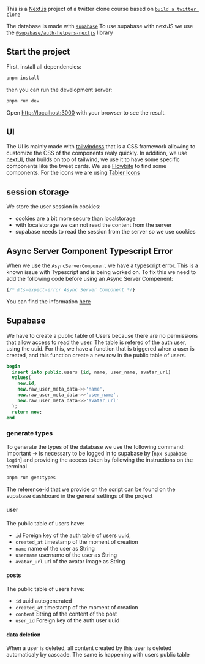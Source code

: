 This is a [Next.js](https://nextjs.org/) project of a twitter clone course based on [`build a twitter clone`](https://egghead.io/courses/build-a-twitter-clone-with-the-next-js-app-router-and-supabase-19bebadb)

The database is made with [`supabase`](https://supabase.com)
To use supabase with nextJS we use the [`@supabase/auth-helpers-nextjs`](https://supabase.com/docs/guides/auth/auth-helpers/nextjs#install-nextjs-auth-helpers-library) library


## Start the project

First, install all dependencies:

```bash
pnpm install
```

then you can run the development server:

```bash
pnpm run dev
```

Open [http://localhost:3000](http://localhost:3000) with your browser to see the result.


## UI

The UI is mainly made with [tailwindcss](https://tailwindcss.com/) that is a CSS framework allowing to customize the CSS of the components realy quickly.
In addition, we use [nextUI](https://nextui.org/), that builds on top of tailwind, we use it to have some specific components like the tweet cards.
We use [Flowbite](https://flowbite.com/) to find some components.
For the icons we are using [Tabler Icons](https://tabler-icons.io/)


## session storage

We store the user session in cookies:
- cookies are a bit more secure than localstorage
- with localstorage we can not read the content from the server
- supabase needs to read the session from the server so we use cookies


## Async Server Component Typescript Error
  
  When we use the `AsyncServerComponent` we have a typescript error. This is a known issue with Typescript and is being worked on.
  To fix this we need to add the following code before using an Async Server Compenent:
  ```ts
  {/* @ts-expect-error Async Server Component */}
  ```

  You can find the information [here](https://nextjs.org/docs/app/building-your-application/configuring/typescript#async-server-component-typescript-error)


## Supabase

We have to create a public table of Users because there are no permissions that allow access to read the user.
The table is refered of the auth user, using the uuid.
For this, we have a function that is triggered when a user is created, and this function create a new row in the public table of users.

```sql
begin
  insert into public.users (id, name, user_name, avatar_url)
  values(
    new.id,
    new.raw_user_meta_data->>'name',
    new.raw_user_meta_data->>'user_name',
    new.raw_user_meta_data->>'avatar_url'
  );
  return new;
end
```

### generate types

To generate the types of the database we use the following command:
Important -> is necessary to be logged in to supabase by [`npx supabase login`] and providing the access token by following the instructions on the terminal

```bash
pnpm run gen:types
```


The reference-id that we provide on the script can be found on the supabase dashboard in the general settings of the project


#### user

The public table of users have:
- `id` Foreign key of the auth table of users uuid,
- `created_at` timestamp of the moment of creation
- `name` name of the user as String
- `username` username of the user as String
- `avatar_url` url of the avatar image as String

#### posts

The public table of users have:
- `id` uuid autogenerated
- `created_at` timestamp of the moment of creation
- `content` String of the content of the post
- `user_id` Foreign key of the auth user uuid


#### data deletion

When a user is deleted, all content created by this user is deleted automaticaly by cascade. The same is happening with users public table